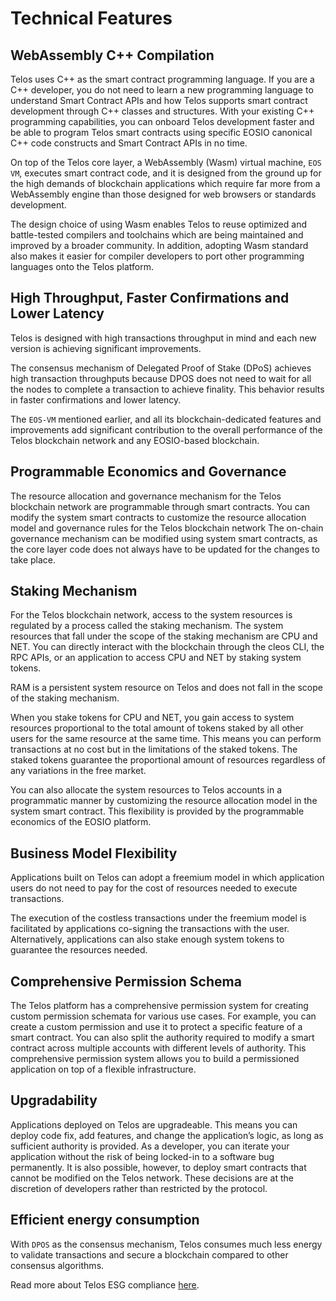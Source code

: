 # Technical Features

## WebAssembly C++ Compilation

Telos uses C++ as the smart contract programming language. If you are a C++ developer, you do not need to learn a new programming language to understand Smart Contract APIs and how Telos supports smart contract development through C++ classes and structures. With your existing C++ programming capabilities, you can onboard Telos development faster and be able to program Telos smart contracts using specific EOSIO canonical C++ code constructs and Smart Contract APIs in no time.

On top of the Telos core layer, a WebAssembly (Wasm) virtual machine, `EOS VM`, executes smart contract code, and it is designed from the ground up for the high demands of blockchain applications which require far more from a WebAssembly engine than those designed for web browsers or standards development.&#x20;

The design choice of using Wasm enables Telos to reuse optimized and battle-tested compilers and toolchains which are being maintained and improved by a broader community. In addition, adopting Wasm standard also makes it easier for compiler developers to port other programming languages onto the Telos platform.

## High Throughput, Faster Confirmations and Lower Latency

Telos is designed with high transactions throughput in mind and each new version is achieving significant improvements.

The consensus mechanism of Delegated Proof of Stake (DPoS) achieves high transaction throughputs because DPOS does not need to wait for all the nodes to complete a transaction to achieve finality. This behavior results in faster confirmations and lower latency.

The `EOS-VM` mentioned earlier, and all its blockchain-dedicated features and improvements add significant contribution to the overall performance of the Telos blockchain network and any EOSIO-based blockchain.

## Programmable Economics and Governance

The resource allocation and governance mechanism for the Telos blockchain network are programmable through smart contracts. You can modify the system smart contracts to customize the resource allocation model and governance rules for the Telos blockchain network The on-chain governance mechanism can be modified using system smart contracts, as the core layer code does not always have to be updated for the changes to take place.

## Staking Mechanism

For the Telos blockchain network, access to the system resources is regulated by a process called the staking mechanism. The system resources that fall under the scope of the staking mechanism are CPU and NET. You can directly interact with the blockchain through the cleos CLI, the RPC APIs, or an application to access CPU and NET by staking system tokens.

RAM is a persistent system resource on Telos and does not fall in the scope of the staking mechanism.

When you stake tokens for CPU and NET, you gain access to system resources proportional to the total amount of tokens staked by all other users for the same resource at the same time. This means you can perform transactions at no cost but in the limitations of the staked tokens. The staked tokens guarantee the proportional amount of resources regardless of any variations in the free market.

You can also allocate the system resources to Telos accounts in a programmatic manner by customizing the resource allocation model in the system smart contract. This flexibility is provided by the programmable economics of the EOSIO platform.

## Business Model Flexibility

Applications built on Telos can adopt a freemium model in which application users do not need to pay for the cost of resources needed to execute transactions.

The execution of the costless transactions under the freemium model is facilitated by applications co-signing the transactions with the user. Alternatively, applications can also stake enough system tokens to guarantee the resources needed.

## Comprehensive Permission Schema

The Telos platform has a comprehensive permission system for creating custom permission schemata for various use cases. For example, you can create a custom permission and use it to protect a specific feature of a smart contract. You can also split the authority required to modify a smart contract across multiple accounts with different levels of authority. This comprehensive permission system allows you to build a permissioned application on top of a flexible infrastructure.

## Upgradability

Applications deployed on Telos are upgradeable. This means you can deploy code fix, add features, and change the application’s logic, as long as sufficient authority is provided. As a developer, you can iterate your application without the risk of being locked-in to a software bug permanently. It is also possible, however, to deploy smart contracts that cannot be modified on the Telos network. These decisions are at the discretion of developers rather than restricted by the protocol.

## Efficient energy consumption

With `DPOS` as the consensus mechanism, Telos consumes much less energy to validate transactions and secure a blockchain compared to other consensus algorithms.

Read more about Telos ESG compliance [here](../../../block-producers/esg-compliance.md).

